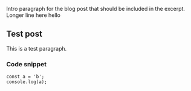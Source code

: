 Intro paragraph for the blog post that should be included in the excerpt. Longer line here hello

## Test post

This is a test paragraph.

### Code snippet
```
const a = 'b';
console.log(a);
```


